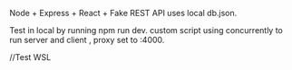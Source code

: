 Node + Express + React + Fake REST API uses local db.json.

Test in local by running npm run dev. custom script using concurrently to run server and client , proxy set to :4000.


//Test WSL
